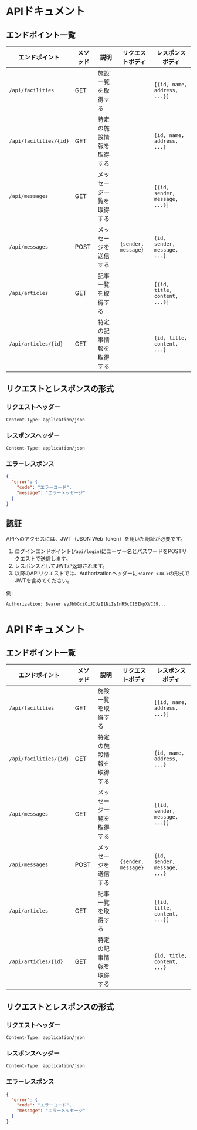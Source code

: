 # APIドキュメント

## エンドポイント一覧

| エンドポイント | メソッド | 説明 | リクエストボディ | レスポンスボディ |
|---|---|---|---|---|
| `/api/facilities` | GET | 施設一覧を取得する |  | `[{id, name, address, ...}]` |
| `/api/facilities/{id}` | GET | 特定の施設情報を取得する |  | `{id, name, address, ...}` |
| `/api/messages` | GET | メッセージ一覧を取得する |  | `[{id, sender, message, ...}]` |
| `/api/messages` | POST | メッセージを送信する | `{sender, message}` | `{id, sender, message, ...}` |
| `/api/articles` | GET | 記事一覧を取得する |  | `[{id, title, content, ...}]` |
| `/api/articles/{id}` | GET | 特定の記事情報を取得する |  | `{id, title, content, ...}` |

## リクエストとレスポンスの形式

### リクエストヘッダー
```
Content-Type: application/json
```

### レスポンスヘッダー
```
Content-Type: application/json
```

### エラーレスポンス
```json
{
  "error": {
    "code": "エラーコード",
    "message": "エラーメッセージ"
  }
}
```

## 認証

APIへのアクセスには、JWT（JSON Web Token）を用いた認証が必要です。

1.  ログインエンドポイント(`/api/login`)にユーザー名とパスワードをPOSTリクエストで送信します。
2.  レスポンスとしてJWTが返却されます。
3.  以降のAPIリクエストでは、Authorizationヘッダーに`Bearer <JWT>`の形式でJWTを含めてください。

例:
```
Authorization: Bearer eyJhbGciOiJIUzI1NiIsInR5cCI6IkpXVCJ9...
```
# APIドキュメント

## エンドポイント一覧

| エンドポイント | メソッド | 説明 | リクエストボディ | レスポンスボディ |
|---|---|---|---|---|
| `/api/facilities` | GET | 施設一覧を取得する |  | `[{id, name, address, ...}]` |
| `/api/facilities/{id}` | GET | 特定の施設情報を取得する |  | `{id, name, address, ...}` |
| `/api/messages` | GET | メッセージ一覧を取得する |  | `[{id, sender, message, ...}]` |
| `/api/messages` | POST | メッセージを送信する | `{sender, message}` | `{id, sender, message, ...}` |
| `/api/articles` | GET | 記事一覧を取得する |  | `[{id, title, content, ...}]` |
| `/api/articles/{id}` | GET | 特定の記事情報を取得する |  | `{id, title, content, ...}` |

## リクエストとレスポンスの形式

### リクエストヘッダー
```
Content-Type: application/json
```

### レスポンスヘッダー
```
Content-Type: application/json
```

### エラーレスポンス
```json
{
  "error": {
    "code": "エラーコード",
    "message": "エラーメッセージ"
  }
}
```
